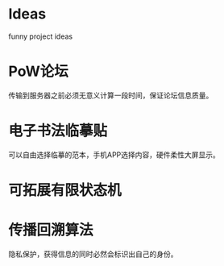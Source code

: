 # Ideas
funny project ideas
# PoW论坛
传输到服务器之前必须无意义计算一段时间，保证论坛信息质量。
# 电子书法临摹贴
可以自由选择临摹的范本，手机APP选择内容，硬件柔性大屏显示。
# 可拓展有限状态机
# 传播回溯算法
隐私保护，获得信息的同时必然会标识出自己的身份。
